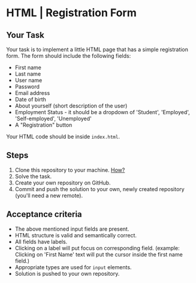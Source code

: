 HTML | Registration Form
========================

## Your Task
Your task is to implement a little HTML page that has a simple registration form.
The form should include the following fields:
* First name
* Last name
* User name
* Password
* Email address
* Date of birth
* About yourself (short description of the user)
* Employment Status - it should be a dropdown of 'Student', 'Employed', 'Self-employed', 'Unemployed'
* A "Registration" button

Your HTML code should be inside `index.html`.

## Steps
1. Clone this repository to your machine. [How?](https://help.github.com/articles/cloning-a-repository/)
2. Solve the task.
3. Create your own repository on GitHub.
3. Commit and push the solution to your own, newly created repository (you'll need a new remote).

## Acceptance criteria
* The above mentioned input fields are present.
* HTML structure is valid and semantically correct.
* All fields have labels.
* Clicking on a label will put focus on corresponding field. (example: Clicking on 'First Name' text will put the cursor inside the first name field.)
* Appropriate types are used for `input` elements.
* Solution is pushed to your own repository.
